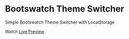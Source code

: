 # Bootswatch Theme Switcher
Simple Bootswatch Theme Switcher with LocalStorage

Watch [Live Preview](https://gregorlaan.github.io/bootswatchDemo/)
